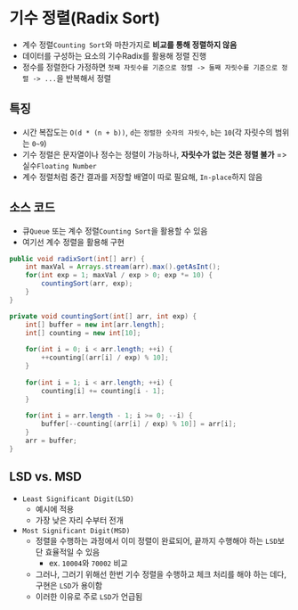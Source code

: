 # 기수 정렬(Radix Sort)
- 계수 정렬`Counting Sort`와 마찬가지로 **비교를 통해 정렬하지 않음**
- 데이터를 구성하는 요소의 기수Radix를 활용해 정렬 진행
- 정수를 정렬한다 가정하면 `첫째 자릿수를 기준으로 정렬 -> 둘째 자릿수를 기준으로 정렬 -> ...`을 반복해서 정렬

## 특징
- 시간 복잡도는 `O(d * (n + b))`, `d`는 `정렬한 숫자의 자릿수`, `b`는 `10`(각 자릿수의 범위는 `0~9`)
- 기수 정렬은 문자열이나 정수는 정렬이 가능하나, **자릿수가 없는 것은 정렬 불가** => 실수`Floating Number`
- 계수 정렬처럼 중간 결과를 저장할 배열이 따로 필요해, `In-place`하지 않음

## 소스 코드
- 큐`Queue` 또는 계수 정렬`Counting Sort`을 활용할 수 있음
- 여기선 계수 정렬을 활용해 구현

```java
public void radixSort(int[] arr) {
    int maxVal = Arrays.stream(arr).max().getAsInt();
    for(int exp = 1; maxVal / exp > 0; exp *= 10) {
        countingSort(arr, exp);    
    }
}

private void countingSort(int[] arr, int exp) {
    int[] buffer = new int[arr.length];
    int[] counting = new int[10];
    
    for(int i = 0; i < arr.length; ++i) {
        ++counting[(arr[i] / exp) % 10];     
    }
    
    for(int i = 1; i < arr.length; ++i) {
        counting[i] += counting[i - 1];    
    }
    
    for(int i = arr.length - 1; i >= 0; --i) {
        buffer[--counting[(arr[i] / exp) % 10]] = arr[i];    
    }
    arr = buffer;
}
```

## LSD vs. MSD
- `Least Significant Digit(LSD)`
  - 예시에 적용
  - 가장 낮은 자리 수부터 전개
- `Most Significant Digit(MSD)`
  - 정렬을 수행하는 과정에서 이미 정렬이 완료되어, 끝까지 수행해야 하는 `LSD`보단 효율적일 수 있음
    - ex. `10004`와 `70002` 비교
  - 그러나, 그러기 위해선 한번 기수 정렬을 수행하고 체크 처리를 해야 하는 데다, 구현은 `LSD`가 용이함
  - 이러한 이유로 주로 `LSD`가 언급됨
